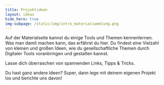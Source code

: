 ```yaml
---
title: Projektideen
layout: ideas
hide_hero: true
img-subpage: /static/img/intro_materialsammlung.png
---
```


Auf der Materialseite kannst du einige Tools und Themen kennenlernen. Was man damit machen kann, das erfährst du hier. Du findest eine Vielzahl von kleinen und großen Ideen, wie du gesellschaftliche Themen durch Digitaler Tools voranbringen und gestalten kannst.

Lasse dich überraschen von spannenden Links, Tipps & Tricks.

Du hast ganz andere Ideen? Super, dann lege mit deinem eigenen Projekt los und berichte uns davon!
